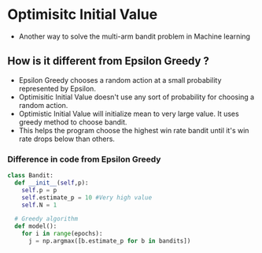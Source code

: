 # Optimisitc Initial Value
* Another way to solve the multi-arm bandit problem in Machine learning

## How is it different from Epsilon Greedy ?
* Epsilon Greedy chooses a random action at a small probability represented by Epsilon.
* Optimisitic Initial Value doesn't use any sort of probability for choosing a random action.
* Optimistic Initial Value will initialize mean to very large value. It uses greedy method to choose bandit.
* This helps the program choose the highest win rate bandit until it's win rate drops below than others. 

### Difference in code from Epsilon Greedy
```python
class Bandit:
  def __init__(self,p):
    self.p = p
    self.estimate_p = 10 #Very high value
    self.N = 1

  # Greedy algorithm
  def model():
    for i in range(epochs):
      j = np.argmax([b.estimate_p for b in bandits])

```